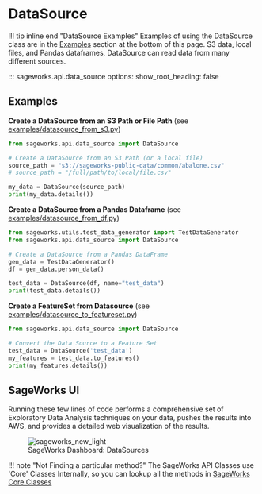 # DataSource

!!! tip inline end "DataSource Examples"
    Examples of using the DataSource class are in the [Examples](#examples) section at the bottom of this page. S3 data, local files, and Pandas dataframes, DataSource can read data from many different sources.

::: sageworks.api.data_source
    options:
      show_root_heading: false


## Examples
**Create a DataSource from an S3 Path or File Path** (see [examples/datasource\_from\_s3.py](https://github.com/SuperCowPowers/sageworks/blob/main/examples/datasource_from_s3.py))

```python
from sageworks.api.data_source import DataSource

# Create a DataSource from an S3 Path (or a local file)
source_path = "s3://sageworks-public-data/common/abalone.csv"
# source_path = "/full/path/to/local/file.csv"

my_data = DataSource(source_path)
print(my_data.details())
```

**Create a DataSource from a Pandas Dataframe** (see [examples/datasource\_from\_df.py](https://github.com/SuperCowPowers/sageworks/blob/main/examples/datasource_from_df.py))


```python
from sageworks.utils.test_data_generator import TestDataGenerator
from sageworks.api.data_source import DataSource

# Create a DataSource from a Pandas DataFrame
gen_data = TestDataGenerator()
df = gen_data.person_data()

test_data = DataSource(df, name="test_data")
print(test_data.details())
```

**Create a FeatureSet from Datasource** (see [examples/datasource\_to\_featureset.py](https://github.com/SuperCowPowers/sageworks/blob/main/examples/datasource_to_featureset.py.py))


```python
from sageworks.api.data_source import DataSource

# Convert the Data Source to a Feature Set
test_data = DataSource('test_data')
my_features = test_data.to_features()
print(my_features.details())
```

## SageWorks UI
Running these few lines of code performs a comprehensive set of Exploratory Data Analysis techniques on your data, pushes the results into AWS, and provides a detailed web visualization of the results.

<figure style="width: 700px;">
<img alt="sageworks_new_light" src="https://github.com/SuperCowPowers/sageworks/assets/4806709/9126bbe7-902e-409e-9caa-570b054b69e6"">
<figcaption>SageWorks Dashboard: DataSources</figcaption>
</figure>


!!! note "Not Finding a particular method?"
    The SageWorks API Classes use 'Core' Classes Internally, so you can lookup all the methods in [SageWorks Core Classes](../core_classes/overview.md)
